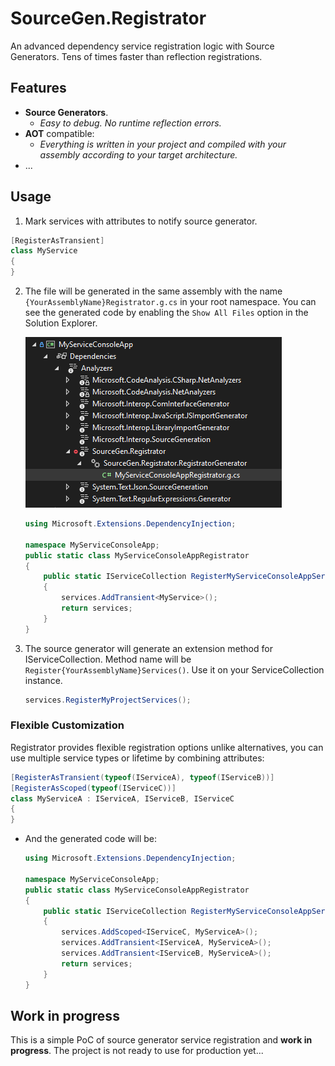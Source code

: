 # SourceGen.Registrator
 An advanced dependency service registration logic with Source Generators. Tens of times faster than reflection registrations.

 ## Features
 - **Source Generators**.
     -  _Easy to debug. No runtime reflection errors._
 - **AOT** compatible:
     - _Everything is written in your project and compiled with your assembly according to your target architecture._
 - ...

## Usage

1. Mark services with attributes to notify source generator.
```cs
[RegisterAsTransient]
class MyService
{
}
```

2. The file will be generated in the same assembly with the name `{YourAssemblyName}Registrator.g.cs` in your root namespace. You can see the generated code by enabling the `Show All Files` option in the Solution Explorer.

    ![source generator solution preview](assets/generated-file-in-solution-preview.png)

    ```cs
    using Microsoft.Extensions.DependencyInjection;

    namespace MyServiceConsoleApp;
    public static class MyServiceConsoleAppRegistrator
    {
        public static IServiceCollection RegisterMyServiceConsoleAppServices(this IServiceCollection services)
        {
            services.AddTransient<MyService>();
            return services;
        }
    }
    ```

1.  The source generator will generate an extension method for IServiceCollection. Method name will be `Register{YourAssemblyName}Services()`. Use it on your ServiceCollection instance.

    ```cs
    services.RegisterMyProjectServices();
    ```

### Flexible Customization
Registrator provides flexible registration options unlike alternatives, you can use multiple service types or lifetime by combining attributes:

```cs
[RegisterAsTransient(typeof(IServiceA), typeof(IServiceB))]
[RegisterAsScoped(typeof(IServiceC))]
class MyServiceA : IServiceA, IServiceB, IServiceC
{
}
```

- And the generated code will be:

    ```csharp
    using Microsoft.Extensions.DependencyInjection;

    namespace MyServiceConsoleApp;
    public static class MyServiceConsoleAppRegistrator
    {
        public static IServiceCollection RegisterMyServiceConsoleAppServices(this IServiceCollection services)
        {
            services.AddScoped<IServiceC, MyServiceA>();
            services.AddTransient<IServiceA, MyServiceA>();
            services.AddTransient<IServiceB, MyServiceA>();
            return services;
        }
    }
    ```

## Work in progress
This is a simple PoC of source generator service registration and **work in progress**. The project is not ready to use for production yet...
